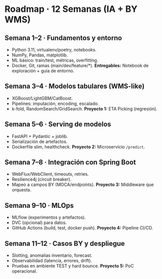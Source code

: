 # Roadmap · 12 Semanas (IA + BY WMS)

## Semana 1–2 · Fundamentos y entorno
- Python 3.11, virtualenv/poetry, notebooks.
- NumPy, Pandas, matplotlib.
- ML básico: train/test, métricas, overfitting.
- Docker, Git, ramas (main/dev/feature/*).
**Entregables:** Notebook de exploración + guía de entorno.

## Semana 3–4 · Modelos tabulares (WMS-like)
- XGBoost/LightGBM/CatBoost.
- Pipelines: imputación, encoding, escalado.
- k-fold, RandomSearch/GridSearch.
**Proyecto 1:** ETA Picking (regresión).

## Semana 5–6 · Serving de modelos
- FastAPI + Pydantic + joblib.
- Serialización de artefactos.
- Dockerfile slim, healthcheck.
**Proyecto 2:** Microservicio `/predict`.

## Semana 7–8 · Integración con Spring Boot
- WebFlux/WebClient, timeouts, retries.
- Resilience4j (circuit breaker).
- Mapeo a campos BY (MOCA/endpoints).
**Proyecto 3:** Middleware que orquesta.

## Semana 9–10 · MLOps
- MLflow (experimentos y artefactos).
- DVC (opcional) para datos.
- GitHub Actions (build, test, docker push).
**Proyecto 4:** Pipeline CI/CD.

## Semana 11–12 · Casos BY y despliegue
- Slotting, anomalías inventario, forecast.
- Observabilidad (latencia, errores, drift).
- Pruebas en ambiente TEST y hard bounce.
**Proyecto 5:** PoC operacional.
